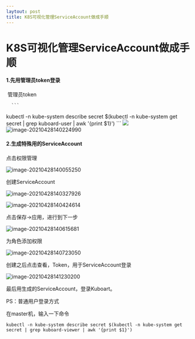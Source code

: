 ```yaml
---
laytout: post
title: K8S可视化管理ServiceAccount做成手顺
---
```

# K8S可视化管理ServiceAccount做成手顺

#### 1.先用管理员token登录

​     管理员token

      ```
kubectl -n kube-system describe secret $(kubectl -n kube-system get secret | grep kuboard-user | awk '{print $1}')
      ```
![](/docs/images/2021-02-05-09-43-46.png)
![image-20210428140224990](/docs/images/Kuboard/image-20210428140224990.png)

#### 2.生成特殊用的ServiceAccount

点击权限管理

![image-20210428140055250](/docs/images/Kuboard/image-20210428140055250.png)

创建ServiceAccount

![image-20210428140327926](/docs/images/Kuboard/image-20210428140327926.png)

![image-20210428140424614](/docs/images/Kuboard/image-20210428140424614.png)

点击保存->应用，进行到下一步

![image-20210428140615681](/docs/images/Kuboard/image-20210428140615681.png)

为角色添加权限

![image-20210428140723050](/docs/images/Kuboard/image-20210428140723050.png)

创建之后点击查看，Token，用于ServiceAccount登录

![image-20210428141230200](/docs/images/Kuboard/image-20210428141230200.png)

最后用生成的ServiceAccount，登录Kuboart。



PS：普通用户登录方式

在master机，输入一下命令

```
kubectl -n kube-system describe secret $(kubectl -n kube-system get secret | grep kuboard-viewer | awk '{print $1}')
```

